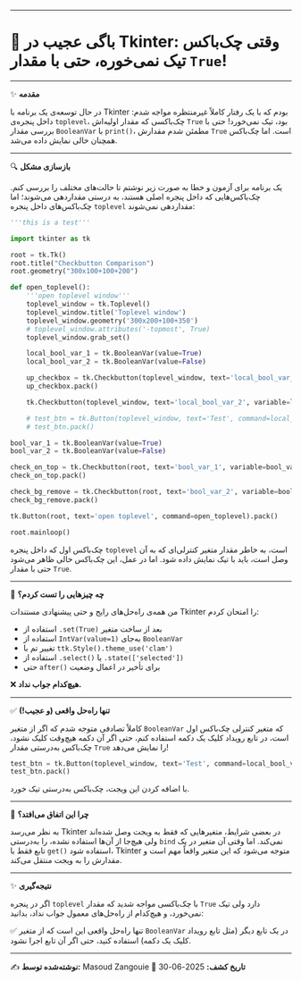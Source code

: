 -----

# 🧩 باگی عجیب در Tkinter: وقتی چک‌باکس تیک نمی‌خوره، حتی با مقدار `True`\!

-----

✨ **مقدمه**

در حال توسعه‌ی یک برنامه با Tkinter بودم که با یک رفتار کاملاً غیرمنتظره مواجه شدم: داخل پنجره‌ی `toplevel`، چک‌باکسی که مقدار اولیه‌اش `True` بود، تیک نمی‌خورد\! حتی با بررسی مقدار `BooleanVar` با `print()`، مطمئن شدم مقدارش `True` است. اما چک‌باکس همچنان خالی نمایش داده می‌شد.

-----

🔍 **بازسازی مشکل**

یک برنامه برای آزمون و خطا به صورت زیر نوشتم تا حالت‌های مختلف را بررسی کنم. چک‌باکس‌هایی که داخل پنجره اصلی هستند، به درستی مقداردهی می‌شوند؛ اما چک‌باکس‌های داخل پنجره `toplevel` مقداردهی نمی‌شوند:

```python
'''this is a test'''

import tkinter as tk

root = tk.Tk()
root.title("Checkbutton Comparison")
root.geometry("300x100+100+200")

def open_toplevel():
    '''open toplevel window'''
    toplevel_window = tk.Toplevel()
    toplevel_window.title('Toplevel window')
    toplevel_window.geometry('300x200+100+350')
    # toplevel_window.attributes('-topmost', True)
    toplevel_window.grab_set()

    local_bool_var_1 = tk.BooleanVar(value=True)
    local_bool_var_2 = tk.BooleanVar(value=False)

    up_checkbox = tk.Checkbutton(toplevel_window, text='local_bool_var_1', variable=local_bool_var_1)
    up_checkbox.pack()

    tk.Checkbutton(toplevel_window, text='local_bool_var_2', variable=local_bool_var_2).pack()

    # test_btn = tk.Button(toplevel_window, text='Test', command=local_bool_var_1.get)
    # test_btn.pack()

bool_var_1 = tk.BooleanVar(value=True)
bool_var_2 = tk.BooleanVar(value=False)

check_on_top = tk.Checkbutton(root, text='bool_var_1', variable=bool_var_1)
check_on_top.pack()

check_bg_remove = tk.Checkbutton(root, text='bool_var_2', variable=bool_var_2)
check_bg_remove.pack()

tk.Button(root, text='open toplevel', command=open_toplevel).pack()

root.mainloop()
```

چک‌باکس اول که داخل پنجره `toplevel` است، به خاطر مقدار متغیر کنترلی‌ای که به آن وصل است، باید با تیک نمایش داده شود. اما در عمل، این چک‌باکس خالی ظاهر می‌شود حتی با مقدار `True`.

-----

🧪 **چه چیزهایی را تست کردم؟**

من همه‌ی راه‌حل‌های رایج و حتی پیشنهادی مستندات Tkinter را امتحان کردم:

  * استفاده از `.set(True)` بعد از ساخت متغیر
  * استفاده از `IntVar(value=1)` به‌جای `BooleanVar`
  * تغییر تم با `ttk.Style().theme_use('clam')`
  * استفاده از `.select()` یا `.state(['selected'])`
  * حتی `after()` برای تأخیر در اعمال وضعیت

❌ **هیچ‌کدام جواب نداد.**

-----

✅ **تنها راه‌حل واقعی (و عجیب\!)**

کاملاً تصادفی متوجه شدم که اگر از متغیر `BooleanVar` که متغیر کنترلی چک‌باکس اول است، در تابع رویداد کلیک یک دکمه استفاده کنم، حتی اگر آن دکمه هیچ‌وقت کلیک نشود، چک‌باکس به‌درستی مقدار `True` را نمایش می‌دهد\!

```python
test_btn = tk.Button(toplevel_window, text='Test', command=local_bool_var_1.get)
test_btn.pack()
```

با اضافه کردن این ویجت، چک‌باکس به‌درستی تیک خورد.

-----

🧠 **چرا این اتفاق می‌افتد؟**

به نظر می‌رسد Tkinter در بعضی شرایط، متغیرهایی که فقط به ویجت وصل شده‌اند ولی هیچ‌جا از آن‌ها استفاده نشده، را به‌درستی `bind` نمی‌کند. اما وقتی آن متغیر در یک تابع فقط با `get()` استفاده شود، Tkinter متوجه می‌شود که این متغیر واقعاً مهم است و مقدارش را به ویجت منتقل می‌کند.

-----

✨ **نتیجه‌گیری**

اگر در پنجره `toplevel` با چک‌باکسی مواجه شدید که مقدار `True` دارد ولی تیک نمی‌خورد، و هیچ‌کدام از راه‌حل‌های معمول جواب نداد، بدانید:

✅ تنها راه‌حل واقعی این است که از متغیر `BooleanVar` در یک تابع دیگر (مثل تابع رویداد کلیک یک دکمه) استفاده کنید، حتی اگر آن تابع اجرا نشود.

-----

✍️ **نوشته‌شده توسط:** Masoud Zangouie
📅 **تاریخ کشف:** 2025-06-30
